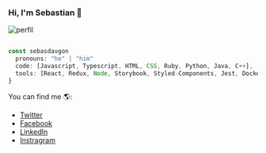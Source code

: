 ### Hi, I'm Sebastian 👋
![perfil](https://user-images.githubusercontent.com/75348053/199088467-92852a7f-f49f-47e8-8780-6ccaeecea090.png)

```js

const sebasdavgon
  pronouns: "he" | "him"
  code: [Javascript, Typescript, HTML, CSS, Ruby, Python, Java, C++],
  tools: [React, Redux, Node, Storybook, Styled-Components, Jest, Docker],
}
```

You can find me 🌎:
- [Twitter]()
- [Facebook](https://www.facebook.com/sebasdavgong)
- [LinkedIn](https://www.linkedin.com/in/sebastian-david-gonzalez-gutierrez-077890255/)
- [Instragram](https://www.instagram.com/soy.sebasdav/?hl=es)
